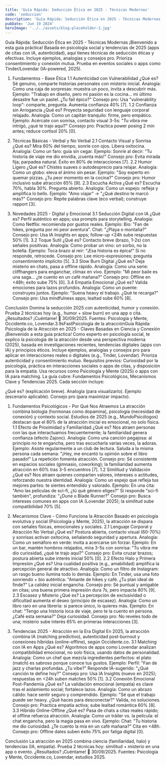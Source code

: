 ```yaml
---
title: 'Guía Rápida: Seducción Ética en 2025 - Técnicas Modernas'
code: 'seduccion'
description: 'Guía Rápida: Seducción Ética en 2025 - Técnicas Modernas'
pubDate: 'Jun 19 2024'
heroImage: '../../assets/blog-placeholder-1.jpg'
---
```


Guía Rápida: Seducción Ética en 2025 - Técnicas Modernas
¡Bienvenido a esta guía práctica! Basada en psicología social y tendencias de 2025 (apps de citas con IA, autenticidad), aquí tienes técnicas de seducción éticas y efectivas. Incluye ejemplos, analogías y consejos pro. Prioriza consentimiento y conexión mutua. Prueba en eventos sociales o apps como Tinder/Lovendar (IA-powered, 2025).

1. Fundamentos - Base Ética
1.1 Autenticidad con Vulnerabilidad
¿Qué es? Sé genuino, comparte historias personales con misterio inicial.
Analogía: Como una caja de sorpresas: muestra un poco, invita a descubrir más.
Ejemplo: "Trabajo en diseño, pero mi pasión es la cocina... mi último desastre fue un pastel. ¿Tu fail épico?"
Consejo pro: Usa "vulnerability loop": comparte, pregunta. Aumenta confianza 40% [7].
1.2 Confianza sin Arrogancia
¿Qué es? Proyecta seguridad con lenguaje corporal relajado.
Analogía: Como un capitán tranquilo: firme, pero empático.
Ejemplo: Acércate con sonrisa, contacto visual 3-5s: "Tu vibra me intrigó, ¿qué te trajo aquí?"
Consejo pro: Practica power posing 2 min antes; reduce cortisol 20% [0].

2. Técnicas Básicas - Verbal y No Verbal
2.1 Contacto Visual y Sonrisa
¿Qué es? Mira 60% del tiempo, sonríe con ojos. Libera oxitocina.
Analogía: Como un faro: guía sin cegar.
Ejemplo: Sonríe al decir: "Tu historia de viaje me dio envidia, ¡cuenta más!"
Consejo pro: Evita mirada fija; parpadea natural. Éxito en 80% de interacciones [7].
2.2 Humor Ligero
¿Qué es? Chistes suaves o autodesprecio para relajar.
Analogía: Como un globo: eleva el ánimo sin pesar.
Ejemplo: "Soy experto en quemar pizzas. ¿Tu peor momento en la cocina?"
Consejo pro: Humor inclusivo sube atracción 65% [9].
2.3 Escucha Activa
¿Qué es? Escucha 70%, habla 30%. Pregunta abierto.
Analogía: Como un espejo: refleja y amplifica lo bello.
Ejemplo: "Amo viajar" → "¿Qué destino te marcó más?"
Consejo pro: Repite palabras clave (eco verbal); construye rapport [3].

3. Novedades 2025 - Digital y Emocional
3.1 Seducción Digital con IA
¿Qué es? Perfil auténtico en apps; usa prompts para storytelling.
Analogía: Como Netflix: recomienda por gustos reales.
Ejemplo: Bio: "Fan de hikes, pregunta por mi peor aventura". Chat: "¿Playa o montaña?"
Consejo pro: Usa IA Insights en apps; follow-up <24h sube respuestas 50% [1].
3.2 Toque Sutil
¿Qué es? Contacto breve (brazo, 1-2s) con señales positivas.
Analogía: Como probar un vino: un sorbo, no la botella.
Ejemplo: Toca brazo al reír: "¡Esa historia es épica!" Si no responde, retrocede.
Consejo pro: Lee micro-expresiones; pregunta consentimiento implícito [5].
3.3 Slow Burn Digital
¿Qué es? Deja misterio en chats, pasa a offline rápido.
Analogía: Como una serie: cliffhangers para enganchar, clímax en vivo.
Ejemplo: "Mi peor baile es una saga... ¿te cuento en un café mañana?"
Consejo pro: Offline en <48h; éxito sube 75% [0].
3.4 Empatía Emocional
¿Qué es? Valida emociones para lazos profundos.
Analogía: Como un puente: construyes juntos.
Ejemplo: "Suena heavy el trabajo. ¿Qué te recarga?"
Consejo pro: Usa mindfulness apps; lealtad sube 60% [8].

Conclusión
Domina la seducción 2025 con autenticidad, humor y conexión. Prueba 2 técnicas hoy (e.g., humor + slow burn) en una app o cita. ¿Resultados? ¡Cuéntame! 🚀
30/09/2025. Fuentes: Psicología y Mente, Occidente.co, Lovendar.3.9sFastPsicología de la atracciónGuía Rápida: Psicología de la Atracción en 2025 - Claves Basadas en Ciencia y Conexión
¡Bienvenido a esta guía práctica! Como experto en psicología social, te explico la psicología de la atracción desde una perspectiva moderna (2025), basada en investigaciones recientes, tendencias digitales (apps con IA) y principios éticos. Incluye ejemplos, analogías y consejos pro para aplicar en interacciones reales o digitales (e.g., Tinder, Lovendar). Prioriza autenticidad y consentimiento mutuo.
Requisitos previos: Curiosidad por la psicología, práctica en interacciones sociales o apps de citas, y disposición para la empatía. Usa recursos como Psicología y Mente (2025) o apps con IA para matching.
La guía cubre: Fundamentos Psicológicos, Mecanismos Clave y Tendencias 2025. Cada sección incluye:

¿Qué es? (explicación breve).
Analogía (para visualizarlo).
Ejemplo (escenario aplicable).
Consejo pro (para maximizar impacto).


1. Fundamentos Psicológicos - Por Qué Nos Atraemos
La atracción combina biología (hormonas como dopamina), psicología (necesidad de conexión) y contexto social. Estudios de 2025 (e.g., MundoPsicólogos) destacan que el 80% de la atracción inicial es emocional, no solo física.
1.1 Efecto de Proximidad y Familiaridad
¿Qué es? Nos atraen personas con las que interactuamos frecuentemente; la familiaridad genera confianza (efecto Zajonc).
Analogía: Como una canción pegajosa: al principio no te engancha, pero tras escucharla varias veces, la adoras.
Ejemplo: Asiste regularmente a un club de lectura. Saluda a la misma persona cada semana: "¡Hey, me encantó tu opinión sobre el libro pasado!" La repetición fomenta atracción.
Consejo pro: Sé consistente en espacios sociales (gimnasio, coworking); la familiaridad aumenta atracción en 60% tras 3-5 encuentros [7].
1.2 Similitud y Validación
¿Qué es? Nos atraen quienes comparten valores, intereses o actitudes, reforzando nuestra identidad.
Analogía: Como un espejo que refleja tus mejores partes: te sientes entendido y valorado.
Ejemplo: En una cita: "Amo las películas de sci-fi, ¿tú qué género eliges?" Si responde "sci-fi también", profundiza: "¿Dune o Blade Runner?"
Consejo pro: Busca intereses comunes en apps con IA (Lovendar 2025); la similitud sube compatibilidad 70% [5].

2. Mecanismos Clave - Cómo Funciona la Atracción
Basado en psicología evolutiva y social (Psicología y Mente, 2025), la atracción se dispara con señales físicas, emocionales y sociales.
2.1 Lenguaje Corporal y Atracción No Verbal
¿Qué es? Postura abierta, contacto visual (60-70%) y sonrisas activan oxitocina, señalando seguridad y apertura.
Analogía: Como un semáforo en verde: invita a acercarse sin forzar.
Ejemplo: En un bar, mantén hombros relajados, mira 3-5s con sonrisa: "Tu vibra me dio curiosidad, ¿qué te trajo aquí?"
Consejo pro: Evita cruzar brazos; postura abierta sube interés inicial 50% [0].
2.2 Efecto Halo y Primera Impresión
¿Qué es? Una cualidad positiva (e.g., amabilidad) amplifica la percepción general de atractivo.
Analogía: Como un filtro de Instagram: un rasgo bueno ilumina todo lo demás.
Ejemplo: En Tinder, usa una foto sonriendo + bio auténtica: "Amante de hikes y café. ¿Tu plan ideal de finde?" La calidez inicial engancha.
Consejo pro: Sé puntual y amigable en citas; una buena primera impresión dura 7s, pero impacta 80% [9].
2.3 Escasez y Misterio
¿Qué es? La percepción de exclusividad o dificultad aumenta el deseo (principio de escasez).
Analogía: Como un libro raro en una librería: si parece único, lo quieres más.
Ejemplo: En chat: "Tengo una historia loca de viaje, pero te la cuento en persona. ¿Café esta semana?" Deja curiosidad.
Consejo pro: No reveles todo de una; misterio sube interés 65% en primeras interacciones [3].

3. Tendencias 2025 - Atracción en la Era Digital
En 2025, la atracción combina IA (matching predictivo), autenticidad post-burnout y conexiones híbridas (online-offline), según Occidente.co.
3.1 Matching con IA en Apps
¿Qué es? Algoritmos de apps como Lovendar analizan compatibilidad emocional, no solo física, usando datos de personalidad.
Analogía: Como un chef que mezcla ingredientes perfectos: el plato (match) es sabroso porque conoce tus gustos.
Ejemplo: Perfil: "Fan de jazz y charlas profundas. ¿Tu vibe?" Responde IA-sugerido: "¿Qué canción te define hoy?"
Consejo pro: Usa IA Insights (nuevo en 2025); respuestas en <24h suben matches 50% [1].
3.2 Conexión Emocional Post-Pandemia
¿Qué es? La validación emocional (empatía) es clave tras el aislamiento social; fortalece lazos.
Analogía: Como un abrazo cálido: hace sentir seguro y comprendido.
Ejemplo: "Sé que el trabajo puede ser heavy. ¿Qué haces para desconectar?" Valida, no soluciones.
Consejo pro: Practica empatía activa; sube lealtad romántica 60% [8].
3.3 Híbrido Online-Offline
¿Qué es? Pasa de chats a citas reales rápido; el offline refuerza atracción.
Analogía: Como un tráiler vs. la película: el chat engancha, pero la magia pasa en vivo.
Ejemplo: Chat: "Tu historia me dio curiosidad. ¿Te cuento la mía en un café mañana?" Cita en <48h.
Consejo pro: Offline dates suben éxito 75% por fatiga digital [0].

Conclusión
La atracción en 2025 combina ciencia (familiaridad, halo) y tendencias (IA, empatía). Prueba 2 técnicas hoy: similitud + misterio en una app o evento. ¿Resultados? ¡Cuéntame! 🚀
30/09/2025. Fuentes: Psicología y Mente, Occidente.co, Lovendar, estudios 2025.